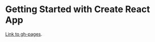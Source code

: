 # Getting Started with Create React App

[Link to gh-pages](https://google-barma.github.io/glo-task-02/).
